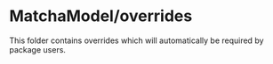 # MatchaModel/overrides

This folder contains overrides which will automatically be required by package users.
